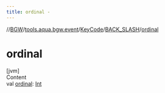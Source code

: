 ```yaml
---
title: ordinal -
---
```

//[BGW](../../../../index.md)/[tools.aqua.bgw.event](../../index.md)/[KeyCode](../index.md)/[BACK_SLASH](index.md)/[ordinal](ordinal.md)



# ordinal  
[jvm]  
Content  
val [ordinal](ordinal.md): [Int](https://kotlinlang.org/api/latest/jvm/stdlib/kotlin/-int/index.html)  



